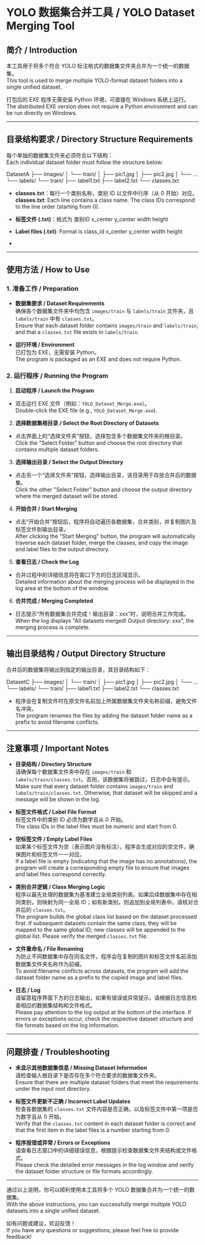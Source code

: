 # YOLO 数据集合并工具 / YOLO Dataset Merging Tool

## 简介 / Introduction

本工具用于将多个符合 YOLO 标注格式的数据集文件夹合并为一个统一的数据集。  
This tool is used to merge multiple YOLO-format dataset folders into a single unified dataset.

打包后的 EXE 程序无需安装 Python 环境，可直接在 Windows 系统上运行。  
The distributed EXE version does not require a Python environment and can be run directly on Windows.

---

## 目录结构要求 / Directory Structure Requirements

每个单独的数据集文件夹必须符合以下结构：  
Each individual dataset folder must follow the structure below:

DatasetA
├── images/
│    └── train/
│         ├── pic1.jpg
│         ├── pic2.jpg
│         └── …
└── labels/
     └── train/
          ├── label1.txt
          ├── label2.txt
          └── classes.txt


- **classes.txt**：每行一个类别名称，类别 ID 以文件中行序（从 0 开始）对应。  
  **classes.txt**: Each line contains a class name. The class IDs correspond to the line order (starting from 0).

- **标签文件 (.txt)**：格式为  类别ID x_center y_center width height
- **Label files (.txt)**: Format is  class_id x_center y_center width height

- 
---

## 使用方法 / How to Use

### 1. 准备工作 / Preparation

- **数据集要求 / Dataset Requirements**  
确保各个数据集文件夹中均包含 `images/train` 与 `labels/train` 文件夹，且 `labels/train` 中有 `classes.txt`。  
Ensure that each dataset folder contains `images/train` and `labels/train`, and that a `classes.txt` file exists in `labels/train`.

- **运行环境 / Environment**  
已打包为 EXE，无需安装 Python。  
The program is packaged as an EXE and does not require Python.

### 2. 运行程序 / Running the Program

1. **启动程序 / Launch the Program**  
 - 双击运行 EXE 文件（例如：`YOLO_Dataset_Merge.exe`）。  
   Double-click the EXE file (e.g., `YOLO_Dataset_Merge.exe`).

2. **选择数据集根目录 / Select the Root Directory of Datasets**  
 - 点击界面上的“选择文件夹”按钮，选择包含多个数据集文件夹的根目录。  
   Click the "Select Folder" button and choose the root directory that contains multiple dataset folders.

3. **选择输出目录 / Select the Output Directory**  
 - 点击另一个“选择文件夹”按钮，选择输出目录，该目录用于存放合并后的数据集。  
   Click the other "Select Folder" button and choose the output directory where the merged dataset will be stored.

4. **开始合并 / Start Merging**  
 - 点击“开始合并”按钮后，程序将自动遍历各数据集，合并类别，并复制图片及标签文件到输出目录。  
   After clicking the "Start Merging" button, the program will automatically traverse each dataset folder, merge the classes, and copy the image and label files to the output directory.

5. **查看日志 / Check the Log**  
 - 合并过程中的详细信息将在窗口下方的日志区域显示。  
   Detailed information about the merging process will be displayed in the log area at the bottom of the window.

6. **合并完成 / Merging Completed**  
 - 日志提示“所有数据集合并完成！输出目录：xxx”时，说明合并工作完成。  
   When the log displays "All datasets merged! Output directory: xxx", the merging process is complete.

---

## 输出目录结构 / Output Directory Structure

合并后的数据集将输出到指定的输出目录，其目录结构如下：

DatasetC
├── images/
│    └── train/
│         ├── pic1.jpg
│         ├── pic2.jpg
│         └── …
└── labels/
     └── train/
          ├── label1.txt
          ├── label2.txt
          └── classes.txt


- 程序会在复制文件时在原文件名前加上所属数据集文件夹名称前缀，避免文件名冲突。  
  The program renames the files by adding the dataset folder name as a prefix to avoid filename conflicts.

---

## 注意事项 / Important Notes

- **目录结构 / Directory Structure**  
  请确保每个数据集文件夹中存在 `images/train` 和 `labels/train/classes.txt`。否则，该数据集将被跳过，日志中会有提示。  
  Make sure that every dataset folder contains `images/train` and `labels/train/classes.txt`. Otherwise, that dataset will be skipped and a message will be shown in the log.

- **标签文件格式 / Label File Format**  
  标签文件中的类别 ID 必须为数字且从 0 开始。  
  The class IDs in the label files must be numeric and start from 0.

- **空标签文件 / Empty Label Files**  
  如果某个标签文件为空（表示图片没有标注），程序会生成对应的空文件，确保图片和标签文件一一对应。  
  If a label file is empty (indicating that the image has no annotations), the program will create a corresponding empty file to ensure that images and label files correspond correctly.

- **类别合并逻辑 / Class Merging Logic**  
  程序以最先处理的数据集为基准建立全局类别列表。如果后续数据集中存在相同类别，则映射为同一全局 ID；如有新类别，则追加到全局列表中。请核对合并后的 `classes.txt`。  
  The program builds the global class list based on the dataset processed first. If subsequent datasets contain the same class, they will be mapped to the same global ID; new classes will be appended to the global list. Please verify the merged `classes.txt` file.

- **文件重命名 / File Renaming**  
  为防止不同数据集中存在同名文件，程序会在复制的图片和标签文件名前添加数据集文件夹名称作为前缀。  
  To avoid filename conflicts across datasets, the program will add the dataset folder name as a prefix to the copied image and label files.

- **日志 / Log**  
  请留意程序界面下方的日志输出，如果有错误或异常提示，请根据日志信息检查相应的数据集结构和文件格式。  
  Please pay attention to the log output at the bottom of the interface. If errors or exceptions occur, check the respective dataset structure and file formats based on the log information.

---

## 问题排查 / Troubleshooting

- **未显示其他数据集信息 / Missing Dataset Information**  
  请检查输入根目录下是否存在多个符合要求的数据集文件夹。  
  Ensure that there are multiple dataset folders that meet the requirements under the input root directory.

- **标签文件更新不正确 / Incorrect Label Updates**  
  检查各数据集的 `classes.txt` 文件内容是否正确，以及标签文件中第一项是否为数字且从 0 开始。  
  Verify that the `classes.txt` content in each dataset folder is correct and that the first item in the label files is a number starting from 0.

- **程序报错或异常 / Errors or Exceptions**  
  请查看日志窗口中的详细错误信息，根据提示检查数据集文件夹结构或文件格式。  
  Please check the detailed error messages in the log window and verify the dataset folder structure or file formats accordingly.

---

通过以上说明，你可以顺利使用本工具将多个 YOLO 数据集合并为一个统一的数据集。  
With the above instructions, you can successfully merge multiple YOLO datasets into a single unified dataset.

如有问题或建议，欢迎反馈！  
If you have any questions or suggestions, please feel free to provide feedback!


